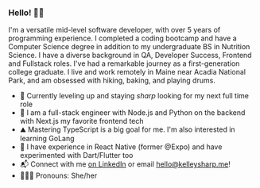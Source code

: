 ### Hello! 👋🏻
I'm a versatile mid-level software developer, with over 5 years of programming experience. I completed a coding bootcamp and have a Computer Science degree in addition to my undergraduate BS in Nutrition Science. I have a diverse background in QA, Developer Success, Frontend and Fullstack roles. I've had a remarkable journey as a first-generation college graduate. I live and work remotely in Maine near Acadia National Park, and am obsessed with hiking, baking, and playing drums.
- :mushroom: Currently leveling up and staying _sharp_ looking for my next full time role
- :pancakes: I am a full-stack engineer with Node.js and Python on the backend with  Next.js my favorite frontend tech
- :mountain: Mastering TypeScript is a big goal for me. I'm also interested in learning GoLang
- :iphone: I have experience in React Native (former @Expo) and have experimented with Dart/Flutter too
- 📬 Connect with me [on LinkedIn](https://linkedin.com/in/kelley-sharp) or email [hello@kelleysharp.me](mailto:hello@kelleysharp.me)!
- 🧝🏻‍♀️ Pronouns: She/her


